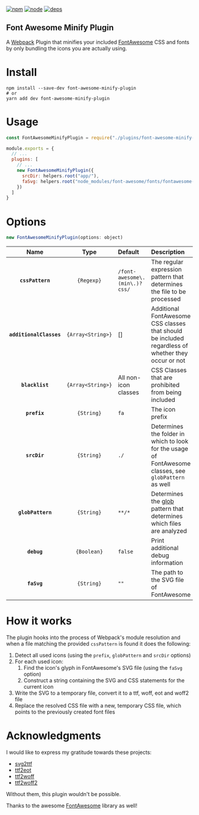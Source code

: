 [![npm][npm]][npm-url]
[![node][node]][node-url]
[![deps][deps]][deps-url]

Font Awesome Minify Plugin
--------------------------
A [Webpack](https://webpack.js.org/) Plugin that minifies your included [FontAwesome](http://fontawesome.io/) CSS and fonts by only bundling the icons you are actually using.

# Install
```
npm install --save-dev font-awesome-minify-plugin
# or
yarn add dev font-awesome-minify-plugin
```

# Usage
```javascript
const FontAwesomeMinifyPlugin = require("./plugins/font-awesome-minify-plugin");

module.exports = {
  // ...
  plugins: [
    // ...
    new FontAwesomeMinifyPlugin({
      srcDir: helpers.root("app/"),
      faSvg: helpers.root("node_modules/font-awesome/fonts/fontawesome-webfont.svg")
    })
  ]
}
```

# Options
```js
new FontAwesomeMinifyPlugin(options: object)
```

|Name                   |Type             |Default                      |Description                                                                                                |
|:--------------:       |:---------------:|:----------------------------|:----------------------------------------------------------------------------------------------------------|
|**`cssPattern`**       |`{Regexp}`       |`/font-awesome\.(min\.)?css/`|The regular expression pattern that determines the file to be processed                                    |
|**`additionalClasses`**|`{Array<String>}`|[]                           |Additional FontAwesome CSS classes that should be included regardless of whether they occur or not         |
|**`blacklist`**        |`{Array<String>}`|All non-icon classes         |CSS Classes that are prohibited from being included                                                        |
|**`prefix`**           |`{String}`       |`fa`                         |The icon prefix                                                                                            |
|**`srcDir`**           |`{String}`       |`./`                         |Determines the folder in which to look for the usage of FontAwesome classes, see `globPattern` as well     |
|**`globPattern`**      |`{String}`       |`**/*`                       |Determines the [glob](https://github.com/isaacs/node-glob) pattern that determines which files are analyzed|
|**`debug`**            |`{Boolean}`      |`false`                      |Print additional debug information|
|**`faSvg`**            |`{String}`       |`""`                         |The path to the SVG file of FontAwesome|

# How it works
The plugin hooks into the process of Webpack's module resolution and when a file matching the provided `cssPattern` is found it does the following:

1. Detect all used icons (using the `prefix`, `globPattern` and `srcDir` options)
2. For each used icon:
    1. Find the icon's glyph in FontAwesome's SVG file (using the `faSvg` option)
    2. Construct a string containing the SVG and CSS statements for the current icon
3. Write the SVG to a temporary file, convert it to a ttf, woff, eot and woff2 file
4. Replace the resolved CSS file with a new, temporary CSS file, which points to the previously created font files

# Acknowledgments
I would like to express my gratitude towards these projects:

- [svg2ttf](https://github.com/fontello/svg2ttf)
- [ttf2eot](https://github.com/fontello/ttf2eot)
- [ttf2woff](https://github.com/fontello/ttf2woff)
- [ttf2woff2](https://github.com/nfroidure/ttf2woff2)

Without them, this plugin wouldn't be possible.

Thanks to the awesome [FontAwesome](http://fontawesome.io/) library as well!

[npm]: https://img.shields.io/npm/v/font-awesome-minify-plugin.svg
[npm-url]: https://npmjs.com/package/font-awesome-minify-plugin

[node]: https://img.shields.io/node/v/font-awesome-minify-plugin.svg
[node-url]: https://nodejs.org

[deps]: https://david-dm.org/dhardtke/font-awesome-minify-plugin.svg
[deps-url]: https://david-dm.org/dhardtke/font-awesome-minify-plugin
